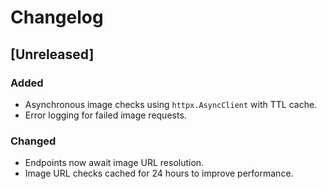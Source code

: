 # Changelog

## [Unreleased]
### Added
- Asynchronous image checks using `httpx.AsyncClient` with TTL cache.
- Error logging for failed image requests.

### Changed
- Endpoints now await image URL resolution.
- Image URL checks cached for 24 hours to improve performance.

